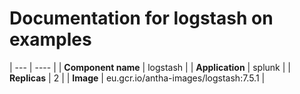# Documentation for logstash on examples

| --- | ---- |
| **Component name** | logstash |
| **Application** | splunk |
| **Replicas** | 2 |
| **Image** | eu.gcr.io/antha-images/logstash:7.5.1 |

